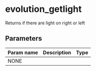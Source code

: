 evolution_getlight
==================

Returns if there are light on right or left

Parameters
----------

| Param name | Description | Type     |
 ------------|-------------|----------
| NONE     |   |  |
